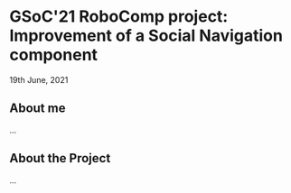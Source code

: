 # GSoC'21 RoboComp project: Improvement of a Social Navigation component

19th June, 2021

## About me

...


## About the Project

...